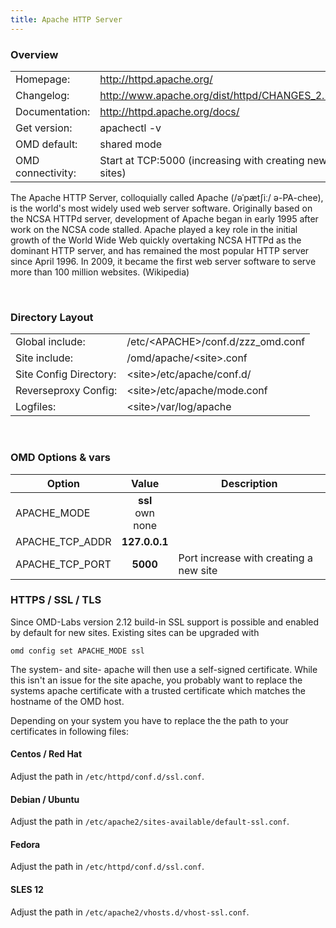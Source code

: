 ```yaml
---
title: Apache HTTP Server
---
```

<style>
  thead th:empty {
    border: thin solid red !important;
    display: none;
  }
</style>
### Overview

|||
|---|---|
|Homepage:|http://httpd.apache.org/|
|Changelog:|http://www.apache.org/dist/httpd/CHANGES_2.2|
|Documentation:|http://httpd.apache.org/docs/|
|Get version:|apachectl -v|
|OMD default:|shared mode|
|OMD connectivity:|Start at TCP:5000 (increasing with creating new sites)|

The Apache HTTP Server, colloquially called Apache (/əˈpætʃiː/ ə-PA-chee), is the world's most widely used web server software. Originally based on the NCSA HTTPd server, development of Apache began in early 1995 after work on the NCSA code stalled. Apache played a key role in the initial growth of the World Wide Web quickly overtaking NCSA HTTPd as the dominant HTTP server, and has remained the most popular HTTP server since April 1996. In 2009, it became the first web server software to serve more than 100 million websites. (Wikipedia)

&#x205F;
### Directory Layout

|||
|---|---|
|Global include:|/etc/&lt;APACHE&gt;/conf.d/zzz_omd.conf|
|Site include:|/omd/apache/&lt;site&gt;.conf|
|Site Config Directory:|&lt;site&gt;/etc/apache/conf.d/|
|Reverseproxy Config:|&lt;site&gt;/etc/apache/mode.conf|
|Logfiles:|&lt;site&gt;/var/log/apache|

&#x205F;

### OMD Options & vars
| Option | Value | Description |
| ------ |:-----:| ----------- |
| APACHE_MODE | **ssl** <br> own <br> none | |
| APACHE_TCP_ADDR | **127.0.0.1** | |
| APACHE_TCP_PORT | **5000** | Port increase with creating a new site |

### HTTPS / SSL / TLS

Since OMD-Labs version 2.12 build-in SSL support is possible and enabled by
default for new sites. Existing sites can be upgraded with

    omd config set APACHE_MODE ssl

The system- and site- apache will then use a self-signed certificate. While this
isn't an issue for the site apache, you probably want to replace the systems
apache certificate with a trusted certificate which matches the hostname of the
OMD host.

Depending on your system you have to replace the the path to your certificates
in following files:

#### Centos / Red Hat

Adjust the path in `/etc/httpd/conf.d/ssl.conf`.

#### Debian / Ubuntu

Adjust the path in `/etc/apache2/sites-available/default-ssl.conf`.

#### Fedora

Adjust the path in `/etc/httpd/conf.d/ssl.conf`.

#### SLES 12

Adjust the path in `/etc/apache2/vhosts.d/vhost-ssl.conf`.